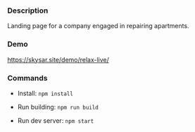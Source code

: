 ### **Description**

Landing page for a company engaged in repairing apartments.

### **Demo**
https://skysar.site/demo/relax-live/

### **Commands**

- Install: `npm install`

- Run building: `npm run build`

- Run dev server: `npm start`
